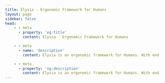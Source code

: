 ```yaml
---
title: Elysia - Ergonomic Framework for Humans
layout: page
sidebar: false
head:
    - - meta
      - property: 'og:title'
        content: Elysia - Ergonomic Framework for Humans

    - - meta
      - name: 'description'
        content: Elysia is an ergonomic framework for Humans. With end-to-end type safety and great developer experience. Elysia is familiar, fast, and has first-class TypeScript support with well-thought integration between services whether it's tRPC, Swagger or WebSocket. Elysia has got you covered, start building next generation TypeScript web servers today.

    - - meta
      - property: 'og:description'
        content: Elysia is an ergonomic framework for Humans. With end-to-end type safety and great developer experience. Elysia is familiar, fast, and has first-class TypeScript support with well-thought integration between services whether it's tRPC, Swagger or WebSocket. Elysia has got you covered, start building next generation TypeScript web servers today.
---
```


<script setup>
    import Fern from './components/fern/fern.vue'
</script>

<Fern>

<template v-slot:type-1>

```typescript twoslash
// @noErrors
import { Elysia } from 'elysia'

new Elysia()
	.get('/id/:id', ({ params, set }) => {
	                   // ^?




		set.headers.a
		//           ^|


		return 'Su'
	})

	.get('/optional/:name?', ({ params: { name } }) => {
	                                   // ^?
        return name ?? 'Pardofelis'
	})
	.listen(3000)
```

</template>

<template v-slot:type-2>

```typescript twoslash
import { Elysia, t } from 'elysia'
import { z } from 'zod'

new Elysia()
	.patch('/profile', ({ body, query }) => body.profile, {
	                    // ^?




		body: t.Object({
			id: t.Number(),
			profile: t.File({ type: 'image' })
		}),
		query: z.object({
			name: z.literal('Lilith')
		}),
	})
	.listen(3000)
```

</template>

<template v-slot:type-3>

```typescript twoslash
// @errors: 2345
import { Elysia, t } from 'elysia'
import { z } from 'zod'

new Elysia()
	.get('/profile', ({ status }) => {
		if(Math.random() > .5)
			return status(418, 'Mika')

		return 'ok'
	}, {
		response: {
			200: t.Literal('ok'),
			418: z.literal('Nagisa')
		}
	})
	.listen(3000)
```

</template>

<template v-slot:type-4>

```typescript twoslash
// @noErrors
import { Elysia, t } from 'elysia'

const role = new Elysia({ name: 'macro' })
	.macro({
		role: (type: 'user' | 'staff' | 'admin') => ({
			beforeHandle({ headers, status }) {
				if(headers.authorization !== type)
					return status(401)
			}
		})
	})

new Elysia()
	.use(role)
	.get('/admin/check', () => 'Hello admin!', {
        r
      // ^|
	})
	.listen(3000)
```

</template>

<template v-slot:easy>

```typescript
import { Elysia, file } from 'elysia'

new Elysia()
	.get('/', 'Hello World')
	.get('/image', file('mika.webp'))
	.get('/stream', function* () {
		yield 'Hello'
		yield 'World'
	})
	.ws('/realtime', {
		message(ws, message) {
			ws.send('got:' + message)
		}
	})
	.listen(3000)
```

</template>

<template v-slot:validator>

::: code-group

```ts twoslash [TypeBox]
import { Elysia, t } from 'elysia'


new Elysia()
	// Try hover body  ↓
	.post('/user', ({ body }) => body, {
		body: t.Object({
			name: t.Literal('SaltyAom'),
			age: t.Number(),
			friends: t.Array(t.String())
		})
	})
```

```ts twoslash [Zod]
import { Elysia } from 'elysia'
import { z } from 'zod'

new Elysia()
	// Try hover body  ↓
	.post('/user', ({ body }) => body, {
		body: z.object({
			name: z.literal('SaltyAom'),
			age: z.number(),
			friends: z.array(z.string())
		})
	})
```

```ts twoslash [Valibot]
import { Elysia } from 'elysia'
import * as v from 'valibot'

new Elysia()
	// Try hover body  ↓
	.post('/user', ({ body }) => body, {
		body: v.object({
			name: v.literal('SaltyAom'),
			age: v.number(),
			friends: v.array(v.string())
		})
	})
```

```ts twoslash [ArkType]
import { Elysia } from 'elysia'
import { type } from 'arktype'

new Elysia()
	// Try hover body  ↓
	.post('/user', ({ body }) => body, {
		body: type({
			name: '"Elysia"',
			age: 'number',
			friends: 'string[]'
		})
	})
```

```ts twoslash [Effect]
import { Elysia } from 'elysia'
import { Schema } from 'effect'

new Elysia()
	// Try hover body  ↓
	.post('/user', ({ body }) => body, {
		body: Schema.standardSchemaV1(
			Schema.Struct({
				name: Schema.Literal('Elysia'),
				age: Schema.Number,
				friends: Schema.Array(Schema.String)
			})
		)
	})
```

:::

</template>

<template v-slot:doc>

::: code-group

```typescript [OpenAPI]
import { Elysia } from 'elysia'
import { openapi } from '@elysiajs/openapi'

new Elysia()
	.use(openapi())
	.listen(3000)
```

```typescript [With Type Gen]
import { Elysia } from 'elysia'
import { openapi, fromTypes } from '@elysiajs/openapi'

export const app = new Elysia()
	.use(
		openapi({
			references: fromTypes()
		})
	)
```

:::

</template>

<template v-slot:e2e-type-safety>

```typescript twoslash
// @noErrors
// @filename: server.ts
import { Elysia, t } from 'elysia'

const app = new Elysia()
    .patch(
        '/profile',
        ({ body, status }) => {
            if(body.age < 18)
                return status(400, "Oh no")

            return body
        },
        {
            body: t.Object({
                age: t.Number()
            })
        }
    )
    .listen(80)

export type App = typeof app

// @filename: client.ts
// ---cut---
import { treaty } from '@elysiajs/eden'
import type { App } from './server'

const api = treaty<App>('api.elysiajs.com')

const { data } = await api.profile.patch({
      // ^?
    age: 21
})
```

</template>

<template v-slot:test-code>

```typescript twoslash
// @errors: 2345 2304
// @filename: index.ts
import { Elysia, t } from 'elysia'

export const app = new Elysia()
    .put(
        '/user',
        ({ body, status }) => {
        	if(body.username === 'mika')
				return status(400, {
					success: false,
					message: 'Username already taken'
				} as const)

            return {
            	success: true,
             	message: 'User created'
            } as const
        },
        {
            body: t.Object({
            	username: t.String(),
             	password: t.String()
            })
        }
    )

// @filename: client.ts
// ---cut---
import { treaty } from '@elysiajs/eden'
import { app } from './index'
import { test, expect } from 'bun:test'

const server = treaty(app)

test('should handle duplicated user', async () => {
	const { error } = await server.user.put({
	    username: 'mika',
	})

	expect(error?.value).toEqual({
		success: false,
		message: 'Username already taken'
	})
})
```

</template>

<template v-slot:test-script>

```bash
$ bun test
```

</template>

</Fern>
